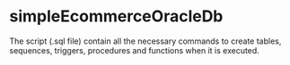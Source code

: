 # simpleEcommerceOracleDb
The script (.sql file) contain all the necessary commands to create tables, sequences, triggers, procedures and functions when it is executed.
